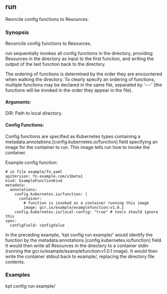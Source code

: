 ## run

Reoncile config functions to Resources.

### Synopsis

Reconcile config functions to Resources.

run sequentially invokes all config functions in the directory, providing Resources
in the directory as input to the first function, and writing the output of the last
function back to the directory.

The ordering of functions is determined by the order they are encountered when walking the
directory.  To clearly specify an ordering of functions, multiple functions may be
declared in the same file, separated by '---' (the functions will be invoked in the
order they appear in the file).

#### Arguments:

  DIR:
    Path to local directory.

#### Config Functions:

  Config functions are specified as Kubernetes types containing a metadata.annotations.[config.kubernetes.io/function]
  field specifying an image for the container to run.  This image tells run how to invoke the container.

  Example config function:

	# in file example/fn.yaml
	apiVersion: fn.example.com/v1beta1
	kind: ExampleFunctionKind
	metadata:
	  annotations:
	    config.kubernetes.io/function: |
	      container:
	        # function is invoked as a container running this image
	        image: gcr.io/example/examplefunction:v1.0.1
	    config.kubernetes.io/local-config: "true" # tools should ignore this
	spec:
	  configField: configValue

  In the preceding example, 'kpt config run example/' would identify the function by
  the metadata.annotations.[config.kubernetes.io/function] field.  It would then write all Resources in the directory to
  a container stdin (running the gcr.io/example/examplefunction:v1.0.1 image).  It
  would then write the container stdout back to example/, replacing the directory
  file contents.

### Examples

kpt config run example/
